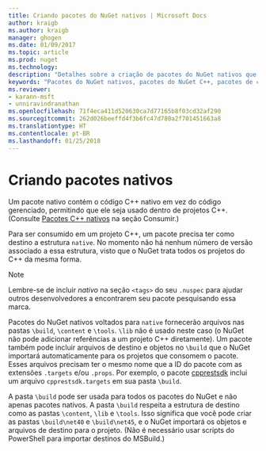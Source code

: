 ```yaml
---
title: Criando pacotes do NuGet nativos | Microsoft Docs
author: kraigb
ms.author: kraigb
manager: ghogen
ms.date: 01/09/2017
ms.topic: article
ms.prod: nuget
ms.technology: 
description: "Detalhes sobre a criação de pacotes do NuGet nativos que contém código C++ em vez do código gerenciado, para uso em projetos C++."
keywords: "Pacotes do NuGet nativos, pacotes do NuGet C++, pacotes de código nativo, voltado para projetos C++"
ms.reviewer:
- karann-msft
- unniravindranathan
ms.openlocfilehash: 71f4eca411d520630ca7d77165b8f03cd32af290
ms.sourcegitcommit: 262d026beeffd4f3b6fc47d780a2f701451663a8
ms.translationtype: HT
ms.contentlocale: pt-BR
ms.lasthandoff: 01/25/2018
---
```

# <a name="creating-native-packages"></a>Criando pacotes nativos

Um pacote nativo contém o código C++ nativo em vez do código gerenciado, permitindo que ele seja usado dentro de projetos C++. (Consulte [Pacotes C++ nativos](../consume-packages/finding-and-choosing-packages.md#native-cpp-packages) na seção Consumir.)

Para ser consumido em um projeto C++, um pacote precisa ter como destino a estrutura `native`. No momento não há nenhum número de versão associado a essa estrutura, visto que o NuGet trata todos os projetos do C++ da mesma forma.

> [!Note]
> Lembre-se de incluir *nativo* na seção `<tags>` do seu `.nuspec` para ajudar outros desenvolvedores a encontrarem seu pacote pesquisando essa marca.

Pacotes do NuGet nativos voltados para `native` fornecerão arquivos nas pastas `\build`, `\content` e `\tools`. `\lib` não é usado neste caso (o NuGet não pode adicionar referências a um projeto C++ diretamente). Um pacote também pode incluir arquivos de destino e objetos no `\build` que o NuGet importará automaticamente para os projetos que consomem o pacote. Esses arquivos precisam ter o mesmo nome que a ID do pacote com as extensões `.targets` e/ou `.props`. Por exemplo, o pacote [cpprestsdk](https://nuget.org/packages/cpprestsdk/) inclui um arquivo `cpprestsdk.targets` em sua pasta `\build`.

A pasta `\build` pode ser usada para todos os pacotes do NuGet e não apenas pacotes nativos. A pasta `\build` respeita a estrutura de destino como as pastas `\content`, `\lib` e `\tools`. Isso significa que você pode criar as pastas `\build\net40` e `\build\net45`, e o NuGet importará os objetos e arquivos de destino para o projeto. (Não é necessário usar scripts do PowerShell para importar destinos do MSBuild.)
